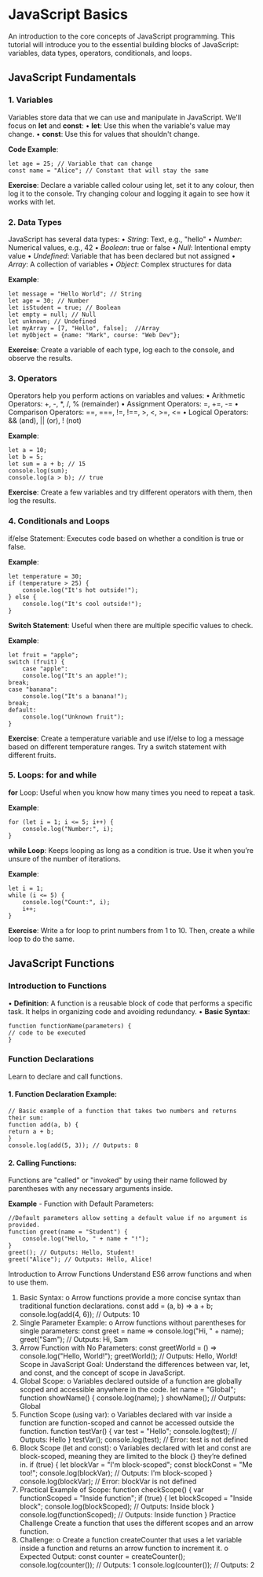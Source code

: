 # JavaScript Basics
An introduction to the core concepts of JavaScript programming.
This tutorial will introduce you to the essential building blocks of JavaScript: variables, data types, operators, conditionals, and loops.

## JavaScript Fundamentals
### 1. Variables
Variables store data that we can use and manipulate in JavaScript. We'll focus on **let** and **const**:
• **let**: Use this when the variable's value may change.
• **const**: Use this for values that shouldn't change.

**Code Example**:
~~~
let age = 25; // Variable that can change
const name = "Alice"; // Constant that will stay the same
~~~
**Exercise**: Declare a variable called colour using let, set it to any colour, then log it to the console. Try changing colour and logging it again to see how it works with let.

### 2. Data Types
JavaScript has several data types:
• _String_: Text, e.g., "hello"
• _Number_: Numerical values, e.g., 42
• _Boolean_: true or false
• _Null_: Intentional empty value
• _Undefined_: Variable that has been declared but not assigned
• _Array_: A collection of variables
• _Object_: Complex structures for data

**Example**:
~~~
let message = "Hello World"; // String
let age = 30; // Number
let isStudent = true; // Boolean
let empty = null; // Null
let unknown; // Undefined
let myArray = [7, "Hello", false];  //Array
let myObject = {name: "Mark", course: "Web Dev"};
~~~

**Exercise**: Create a variable of each type, log each to the console, and observe the results.

### 3. Operators
Operators help you perform actions on variables and values:
• Arithmetic Operators: +, -, *, /, % (remainder)
• Assignment Operators: =, +=, -=
• Comparison Operators: ==, ===, !=, !==, >, <, >=, <=
• Logical Operators: && (and), || (or), ! (not)

**Example**:
~~~
let a = 10;
let b = 5;
let sum = a + b; // 15
console.log(sum);
console.log(a > b); // true
~~~

**Exercise**: Create a few variables and try different operators with them, then log the results.

### 4. Conditionals and Loops
if/else Statement: Executes code based on whether a condition is true or false.

**Example**:
~~~
let temperature = 30;
if (temperature > 25) {
    console.log("It's hot outside!");
} else {
    console.log("It's cool outside!");
}
~~~

**Switch Statement**: Useful when there are multiple specific values to check.

**Example**:
~~~
let fruit = "apple";
switch (fruit) {
    case "apple":
    console.log("It's an apple!");
break;
case "banana":
    console.log("It's a banana!");
break;
default:
    console.log("Unknown fruit");
}
~~~

**Exercise**: Create a temperature variable and use if/else to log a message based on different temperature ranges. 
Try a switch statement with different fruits.

### 5. Loops: for and while
**for** Loop: Useful when you know how many times you need to repeat a task.

**Example**:
~~~
for (let i = 1; i <= 5; i++) {
    console.log("Number:", i);
}
~~~

**while Loop**: Keeps looping as long as a condition is true. Use it when you’re unsure of the number of iterations.

**Example**:
~~~
let i = 1;
while (i <= 5) {
    console.log("Count:", i);
    i++;
}
~~~

**Exercise**: Write a for loop to print numbers from 1 to 10. Then, create a while loop to do the same.

## JavaScript Functions
### Introduction to Functions
• **Definition**: A function is a reusable block of code that performs a specific task. It
helps in organizing code and avoiding redundancy.
• **Basic Syntax**:
~~~
function functionName(parameters) {
// code to be executed
}
~~~

### Function Declarations
Learn to declare and call functions.

#### 1. Function Declaration Example:
~~~
// Basic example of a function that takes two numbers and returns their sum:
function add(a, b) {
return a + b;
}
console.log(add(5, 3)); // Outputs: 8
~~~

#### 2. Calling Functions:
Functions are "called" or "invoked" by using their name followed by parentheses with any necessary arguments inside.

**Example** - Function with Default Parameters:
~~~
//Default parameters allow setting a default value if no argument is provided.
function greet(name = "Student") {
    console.log("Hello, " + name + "!");
}
greet(); // Outputs: Hello, Student!
greet("Alice"); // Outputs: Hello, Alice!
~~~

Introduction to Arrow Functions
Understand ES6 arrow functions and when to use them.
1. Basic Syntax:
o Arrow functions provide a more concise syntax than traditional function
declarations.
const add = (a, b) => a + b;
console.log(add(4, 6)); // Outputs: 10
2. Single Parameter Example:
o Arrow functions without parentheses for single parameters:
const greet = name => console.log("Hi, " + name);
greet("Sam"); // Outputs: Hi, Sam
3. Arrow Function with No Parameters:
const greetWorld = () => console.log("Hello, World!");
greetWorld(); // Outputs: Hello, World!
Scope in JavaScript
Goal: Understand the differences between var, let, and const, and the concept of scope in
JavaScript.
1. Global Scope:
o Variables declared outside of a function are globally scoped and accessible
anywhere in the code.
let name = "Global";
function showName() {
console.log(name);
}
showName(); // Outputs: Global
2. Function Scope (using var):
o Variables declared with var inside a function are function-scoped and cannot
be accessed outside the function.
function testVar() {
var test = "Hello";
console.log(test); // Outputs: Hello
}
testVar();
console.log(test); // Error: test is not defined
3. Block Scope (let and const):
o Variables declared with let and const are block-scoped, meaning they are
limited to the block {} they’re defined in.
if (true) {
let blockVar = "I'm block-scoped";
const blockConst = "Me too!";
console.log(blockVar); // Outputs: I'm block-scoped
}
console.log(blockVar); // Error: blockVar is not defined
4. Practical Example of Scope:
function checkScope() {
var functionScoped = "Inside function";
if (true) {
let blockScoped = "Inside block";
console.log(blockScoped); // Outputs: Inside block
}
console.log(functionScoped); // Outputs: Inside function
}
Practice Challenge
Create a function that uses the different scopes and an arrow function.
1. Challenge:
o Create a function createCounter that uses a let variable inside a function
and returns an arrow function to increment it.
o Expected Output:
const counter = createCounter();
console.log(counter()); // Outputs: 1
console.log(counter()); // Outputs: 2
